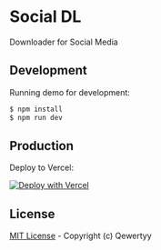 <h1>Social DL</h1>
<p>Downloader for Social Media</p>

## Development

Running demo for development:

```bash
$ npm install
$ npm run dev
```

## Production

Deploy to Vercel:

[![Deploy with Vercel](https://vercel.com/button)](https://vercel.com/new/clone?repository-url=https%3A%2F%2Fgithub.com%2FQewertyy%2FSocial-DL%2F&demo-title=Social%20DL&demo-description=Downloader%20for%20Social%20Media&demo-url=https%3A%2F%2Fsocial-dl.vercel.app%2F&demo-image=https%3A%2F%2Fsocial-dl.vercel.app%2Ficon.png)

## License
[MIT License](./LICENSE) - Copyright (c) Qewertyy
